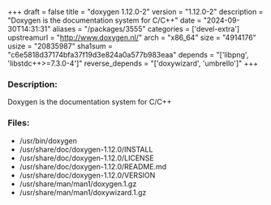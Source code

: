 +++
draft = false
title = "doxygen 1.12.0-2"
version = "1.12.0-2"
description = "Doxygen is the documentation system for C/C++"
date = "2024-09-30T14:31:31"
aliases = "/packages/3555"
categories = ['devel-extra']
upstreamurl = "http://www.doxygen.nl/"
arch = "x86_64"
size = "4914176"
usize = "20835987"
sha1sum = "c6e5818d37174bfa37f19d3e824a0a577b983eaa"
depends = "['libpng', 'libstdc++>=7.3.0-4']"
reverse_depends = "['doxywizard', 'umbrello']"
+++
### Description: 
Doxygen is the documentation system for C/C++

### Files: 
* /usr/bin/doxygen
* /usr/share/doc/doxygen-1.12.0/INSTALL
* /usr/share/doc/doxygen-1.12.0/LICENSE
* /usr/share/doc/doxygen-1.12.0/README.md
* /usr/share/doc/doxygen-1.12.0/VERSION
* /usr/share/man/man1/doxygen.1.gz
* /usr/share/man/man1/doxywizard.1.gz

